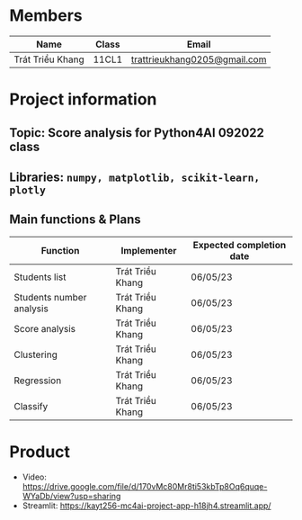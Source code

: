 # Members


| Name | Class | Email |
| -------- | -------- | -------- |
| Trát Triều Khang | 11CL1 | trattrieukhang0205@gmail.com |

# Project information
## Topic: Score analysis for Python4AI 092022 class
## Libraries: `numpy, matplotlib, scikit-learn, plotly`
## Main functions & Plans


| Function | Implementer | Expected completion date |
| -------- | -------- | -------- |
| Students list | Trát Triều Khang | 06/05/23 |
| Students number analysis | Trát Triều Khang | 06/05/23 |
| Score analysis | Trát Triều Khang | 06/05/23 |
| Clustering | Trát Triều Khang | 06/05/23 |
| Regression | Trát Triều Khang | 06/05/23 |
| Classify | Trát Triều Khang | 06/05/23 |

# Product
- Video: https://drive.google.com/file/d/170vMc80Mr8ti53kbTp8Oq6quqe-WYaDb/view?usp=sharing
- Streamlit: https://kayt256-mc4ai-project-app-h18jh4.streamlit.app/
